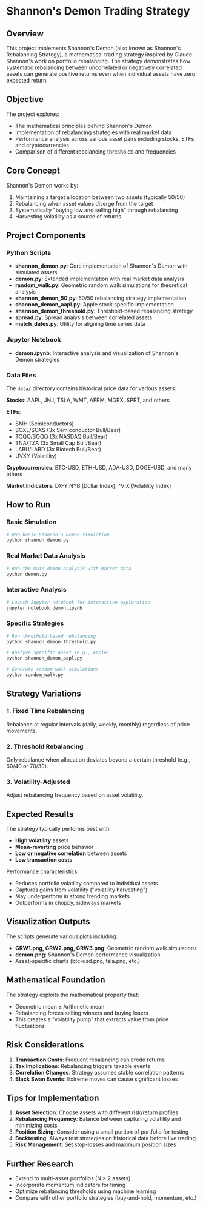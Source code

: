 # Shannon's Demon Trading Strategy

## Overview

This project implements Shannon's Demon (also known as Shannon's Rebalancing Strategy), a mathematical trading strategy inspired by Claude Shannon's work on portfolio rebalancing. The strategy demonstrates how systematic rebalancing between uncorrelated or negatively correlated assets can generate positive returns even when individual assets have zero expected return.

## Objective

The project explores:
- The mathematical principles behind Shannon's Demon
- Implementation of rebalancing strategies with real market data
- Performance analysis across various asset pairs including stocks, ETFs, and cryptocurrencies
- Comparison of different rebalancing thresholds and frequencies

## Core Concept

Shannon's Demon works by:
1. Maintaining a target allocation between two assets (typically 50/50)
2. Rebalancing when asset values diverge from the target
3. Systematically "buying low and selling high" through rebalancing
4. Harvesting volatility as a source of returns

## Project Components

### Python Scripts

- **shannon_demon.py**: Core implementation of Shannon's Demon with simulated assets
- **demon.py**: Extended implementation with real market data analysis
- **random_walk.py**: Geometric random walk simulations for theoretical analysis
- **shannon_demon_50.py**: 50/50 rebalancing strategy implementation
- **shannon_demon_aapl.py**: Apple stock specific implementation
- **shannon_demon_threshold.py**: Threshold-based rebalancing strategy
- **spread.py**: Spread analysis between correlated assets
- **match_dates.py**: Utility for aligning time series data

### Jupyter Notebook

- **demon.ipynb**: Interactive analysis and visualization of Shannon's Demon strategies

### Data Files

The `data/` directory contains historical price data for various assets:

**Stocks**: AAPL, JNJ, TSLA, WMT, AFRM, MGRX, SPRT, and others

**ETFs**: 
- SMH (Semiconductors)
- SOXL/SOXS (3x Semiconductor Bull/Bear)
- TQQQ/SQQQ (3x NASDAQ Bull/Bear)
- TNA/TZA (3x Small Cap Bull/Bear)
- LABU/LABD (3x Biotech Bull/Bear)
- UVXY (Volatility)

**Cryptocurrencies**: BTC-USD, ETH-USD, ADA-USD, DOGE-USD, and many others

**Market Indicators**: DX-Y.NYB (Dollar Index), ^VIX (Volatility Index)

## How to Run

### Basic Simulation

```bash
# Run basic Shannon's Demon simulation
python shannon_demon.py
```

### Real Market Data Analysis

```bash
# Run the main demon analysis with market data
python demon.py
```

### Interactive Analysis

```bash
# Launch Jupyter notebook for interactive exploration
jupyter notebook demon.ipynb
```

### Specific Strategies

```bash
# Run threshold-based rebalancing
python shannon_demon_threshold.py

# Analyze specific asset (e.g., Apple)
python shannon_demon_aapl.py

# Generate random walk simulations
python random_walk.py
```

## Strategy Variations

### 1. Fixed Time Rebalancing
Rebalance at regular intervals (daily, weekly, monthly) regardless of price movements.

### 2. Threshold Rebalancing
Only rebalance when allocation deviates beyond a certain threshold (e.g., 60/40 or 70/30).

### 3. Volatility-Adjusted
Adjust rebalancing frequency based on asset volatility.

## Expected Results

The strategy typically performs best with:
- **High volatility** assets
- **Mean-reverting** price behavior
- **Low or negative correlation** between assets
- **Low transaction costs**

Performance characteristics:
- Reduces portfolio volatility compared to individual assets
- Captures gains from volatility ("volatility harvesting")
- May underperform in strong trending markets
- Outperforms in choppy, sideways markets

## Visualization Outputs

The scripts generate various plots including:
- **GRW1.png, GRW2.png, GRW3.png**: Geometric random walk simulations
- **demon.png**: Shannon's Demon performance visualization
- Asset-specific charts (btc-usd.png, tsla.png, etc.)

## Mathematical Foundation

The strategy exploits the mathematical property that:
- Geometric mean ≤ Arithmetic mean
- Rebalancing forces selling winners and buying losers
- This creates a "volatility pump" that extracts value from price fluctuations

## Risk Considerations

1. **Transaction Costs**: Frequent rebalancing can erode returns
2. **Tax Implications**: Rebalancing triggers taxable events
3. **Correlation Changes**: Strategy assumes stable correlation patterns
4. **Black Swan Events**: Extreme moves can cause significant losses

## Tips for Implementation

1. **Asset Selection**: Choose assets with different risk/return profiles
2. **Rebalancing Frequency**: Balance between capturing volatility and minimizing costs
3. **Position Sizing**: Consider using a small portion of portfolio for testing
4. **Backtesting**: Always test strategies on historical data before live trading
5. **Risk Management**: Set stop-losses and maximum position sizes

## Further Research

- Extend to multi-asset portfolios (N > 2 assets)
- Incorporate momentum indicators for timing
- Optimize rebalancing thresholds using machine learning
- Compare with other portfolio strategies (buy-and-hold, momentum, etc.)